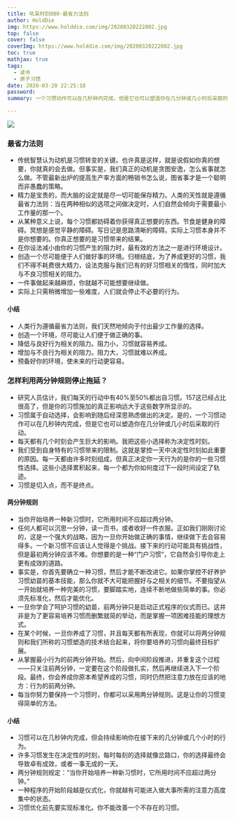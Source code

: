 ```yaml
---
title: 吼呆时刻080-最省力法则
author: HoldDie
img: https://www.holddie.com/img/20200320222802.jpg
top: false
cover: false
coverImg: https://www.holddie.com/img/20200320222802.jpg
toc: true
mathjax: true
tags:
  - 读书
  - 原子习惯
date: 2020-03-20 22:25:18
password:
summary: 一个习惯动作可以在几秒钟内完成，但是它也可以塑造你在几分钟或几小时后采取的行动。

---
```


![](https://www.holddie.com/img/20200320222802.jpg)

### 最省力法则

- 传统智慧认为动机是习惯转变的关键。也许真是这样，就是说假如你真的想要，你就真的会去做。但事实是，我们真正的动机是贪图安逸，怎么省事就怎么做。不管最新出炉的提高生产率方面的畅销书怎么说，图省事才是一个聪明而非愚蠢的策略。
- 精力是宝贵的，而大脑的设定就是尽一切可能保存精力。人类的天性就是遵循最省力法则：当在两种相似的选项之间做决定时，人们自然会倾向于需要最小工作量的那一个。
- 从某种意义上说，每个习惯都妨碍着你获得真正想要的东西。节食是健身的障碍。冥想是感觉平静的障碍。写日记是思路清晰的障碍。实际上习惯本身并不是你想要的。你真正想要的是习惯带来的结果。
- 在你设法减小由你的习惯产生的阻力时，最有效的方法之一是进行环境设计。
- 创造一个尽可能便于人们做好事的环境。归根结底，为了养成更好的习惯，我们不得不耗费很大精力，设法克服与我们已有的好习惯相关的惰性，同时加大与不良习惯相关的阻力。
- 一件事做起来越麻烦，你就越不可能想要继续做。
- 实际上只需稍微增加一些难度，人们就会停止不必要的行为。

#### 小结

- 人类行为遵循最省力法则，我们天然地倾向于付出最少工作量的选择。
- 创造一个环境，尽可能让人们便于做正确的事。
- 降低与良好行为相关的阻力。阻力小，习惯就容易养成。
- 增加与不良行为相关的阻力。阻力大，习惯就难以养成。
- 预备好你的环境，使未来的行动更容易。

### 怎样利用两分钟规则停止拖延？

- 研究人员估计，我们每天的行动中有40%至50%都出自习惯。157这已经占比很高了，但是你的习惯施加的真正影响远大于这些数字所显示的。
- 习惯属于自动选择，会影响到随后经深思熟虑做出的决定。是的，一个习惯动作可以在几秒钟内完成，但是它也可以塑造你在几分钟或几小时后采取的行动。
- 每天都有几个时刻会产生巨大的影响。我把这些小选择称为决定性时刻。
- 我们受到自身特有的习惯带来的限制。这就是掌控一天中决定性时刻如此重要的原因。每一天都由许多时刻组成，但真正决定你一天行为的是你的一些习惯性选择。这些小选择累积起来，每一个都为你如何度过下一段时间设定了轨迹。
- 习惯是切入点，而不是终点。

#### 两分钟规则

- 当你开始培养一种新习惯时，它所用时间不应超过两分钟。
- 任何人都可以沉思一分钟，读一页书，或者收好一件衣服。正如我们刚刚讨论的，这是一个强大的战略，因为一旦你开始做正确的事情，继续做下去会容易得多。一个新习惯不应该让人觉得是个挑战。接下来的行动可能具有挑战性，但是最初两分钟应该不难。你想要的是一种“门户习惯”，它自然会引导你走上更有成效的道路。
- 事实是，你首先要确立一种习惯，然后才能不断改进它。如果你掌控不好养护习惯幼苗的基本技能，那么你就不大可能把握好与之相关的细节。不要指望从一开始就培养一种完美的习惯，要脚踏实地，连续不断地做些简单的事。你必须先标准化，然后才能优化。
- 一旦你学会了呵护习惯的幼苗，前两分钟只是启动正式程序的仪式而已。这并非是为了更容易培养习惯而删繁就简的举动，而是掌握一项困难技能的理想方式。
- 在某个时候，一旦你养成了习惯，并且每天都有所表现，你就可以将两分钟规则和我们所称的习惯塑造的技术结合起来，将你要培养的习惯向最终目标扩展。
- 从掌握最小行为的前两分钟开始。然后，向中间阶段推进，并重复这个过程——只关注前两分钟，一定要在这个阶段做扎实，然后再继续进入下一个阶段。最终，你会养成你原本希望养成的习惯，同时仍然把注意力放在应该的地方：行为的前两分钟。
- 每当你努力要保持一个习惯时，你都可以采用两分钟规则。这是让你的习惯变得简单的方法。

#### 小结

- 习惯可以在几秒钟内完成，但会持续影响你在接下来的几分钟或几个小时的行为。
- 许多习惯发生在决定性的时刻，每时每刻的选择就像岔路口，你的选择最终会导致卓有成效，或者一事无成的一天。
- 两分钟规则规定：“当你开始培养一种新习惯时，它所用时间不应超过两分钟。”
- 一种程序的开始阶段越是仪式化，你就越有可能进入做大事所需的注意力高度集中的状态。
- 习惯优化前先要实现标准化。你不能改善一个不存在的习惯。